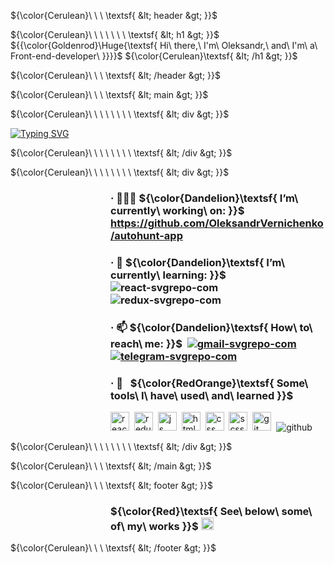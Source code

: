 

${\color{Cerulean}\ \ \ \textsf{ &lt; header &gt; }}$

${\color{Cerulean}\ \ \ \ \ \ \ \textsf{ &lt; h1 &gt; }}$ ${{\color{Goldenrod}\Huge{\textsf{ Hi\ there,\ I'm\ Oleksandr,\ and\ I'm\ a\ Front-end-developer\ \}}}}\$ ${\color{Cerulean}\textsf{ &lt; /h1 &gt; }}$


${\color{Cerulean}\ \ \ \textsf{ &lt; /header &gt; }}$


${\color{Cerulean}\ \ \ \textsf{ &lt; main &gt; }}$

${\color{Cerulean}\ \ \ \ \ \ \ \ \textsf{ &lt; div &gt; }}$

[![Typing SVG](https://readme-typing-svg.herokuapp.com?font=Roboto+Mono&size=16&duration=4000&pause=1111&color=0AF7E9&center=true&vCenter=true&multiline=true&width=535&height=95&lines=The+more+you+study+the+more+you+know.++;The+more+you+know+the+more+you+forget.;The+more+you+forget+the+less+you+know.;+So%2C+why+study%3F)](https://git.io/typing-svg)
     
${\color{Cerulean}\ \ \ \ \ \ \ \ \textsf{ &lt; /div &gt; }}$

${\color{Cerulean}\ \ \ \ \ \ \ \ \textsf{ &lt; div &gt; }}$


<dl><dd><dl><dd><dl><dd><dl><dd>
    
### · 👨🏼‍💻 ${\color{Dandelion}\textsf{ I’m\ currently\ working\ on: }}$ https://github.com/OleksandrVernichenko/autohunt-app

 
### · 🌱 ${\color{Dandelion}\textsf{ I’m\ currently\ learning: }}$ ![react-svgrepo-com](https://user-images.githubusercontent.com/112705866/212582608-1a88bfd9-c266-4edf-a695-33272bb66bc6.svg)&nbsp; ![redux-svgrepo-com](https://user-images.githubusercontent.com/112705866/212582610-1e6a5c5e-fdca-4d0e-8848-94b69d580749.svg)
    
### · 📫 ${\color{Dandelion}\textsf{ How\ to\ reach\ me: }}$   &nbsp;[![gmail-svgrepo-com](https://user-images.githubusercontent.com/112705866/212574612-0e580f22-09ca-46a1-998e-e398a7f44459.svg)](vernichenko.aleksandr@gmail.com)&nbsp; [![telegram-svgrepo-com](https://user-images.githubusercontent.com/112705866/212574637-ad26b98a-ce7d-4518-b9f8-adc3d0849e6e.svg)](https://t.me/oleksandr_vernichenko)&nbsp;

</dd></dl></dd></dl></dd></dl></dd></dl>
    

<dl><dd><dl><dd><dl><dd><dl><dd>
    
### · 🚀 &nbsp; ${\color{RedOrange}\textsf{ Some\ tools\ I\ have\ used\ and\ learned }}$ 
    
<p align="left">
<img src="https://cdn.jsdelivr.net/gh/devicons/devicon/icons/react/react-original.svg" alt="react" width="30" height="30"/>&nbsp;
<img src="https://cdn.jsdelivr.net/gh/devicons/devicon/icons/redux/redux-original.svg" alt="redux" width="30" height="30" />&nbsp;
<img src="https://cdn.jsdelivr.net/gh/devicons/devicon/icons/javascript/javascript-original.svg" alt="js" width="30" height="30"/>&nbsp;
<img src="https://cdn.jsdelivr.net/gh/devicons/devicon/icons/html5/html5-original.svg" alt="html" width="30" height="30" />&nbsp;
<img src="https://cdn.jsdelivr.net/gh/devicons/devicon/icons/css3/css3-original.svg" alt="css" width="30" height="30" />&nbsp;                             <img src="https://cdn.jsdelivr.net/gh/devicons/devicon/icons/sass/sass-original.svg" alt="scss" width="30" height="30" />&nbsp; 
<img src="https://cdn.jsdelivr.net/gh/devicons/devicon/icons/git/git-original.svg" alt="git" width="30" height="30"/>&nbsp;
<img src="https://user-images.githubusercontent.com/112705866/212576928-1c3ba62d-c95c-4338-8311-e2376bf4176c.svg"  alt="github" />&nbsp;

    
</p>
</dd></dl></dd></dl></dd></dl></dd></dl>
    
${\color{Cerulean}\ \ \ \ \ \ \ \ \textsf{ &lt; /div &gt; }}$

${\color{Cerulean}\ \ \ \textsf{ &lt; /main &gt; }}$

${\color{Cerulean}\ \ \ \textsf{ &lt; footer &gt; }}$

<dl><dd><dl><dd><dl><dd><dl><dd>
    

###  ${\color{Red}\textsf{ See\ below\ some\ of\ my\ works }}$ <img src="https://user-images.githubusercontent.com/112705866/212580671-96444438-de5f-478e-8da6-f9ecacf8ed86.gif" alt="react" width="20" height="20"/>


</dd></dl></dd></dl></dd></dl></dd></dl>
    
${\color{Cerulean}\ \ \ \textsf{ &lt; /footer &gt; }}$


